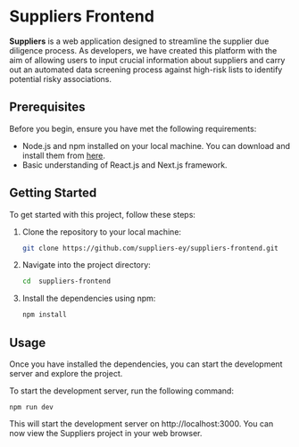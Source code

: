 # Suppliers Frontend

**Suppliers** is a web application designed to streamline the supplier due diligence process. As developers, we have created this platform with the aim of allowing users to input crucial information about suppliers and carry out an automated data screening process against high-risk lists to identify potential risky associations.

## Prerequisites

Before you begin, ensure you have met the following requirements:

- Node.js and npm installed on your local machine. You can download and install them from [here](https://nodejs.org/).
- Basic understanding of React.js and Next.js framework.

## Getting Started

To get started with this project, follow these steps:

1. Clone the repository to your local machine:

   ```bash
   git clone https://github.com/suppliers-ey/suppliers-frontend.git
   ```

2. Navigate into the project directory:
    ```bash
    cd  suppliers-frontend
    ```

3. Install the dependencies using npm:
    ```bash
    npm install
    ```
## Usage
Once you have installed the dependencies, you can start the development server and explore the project.

To start the development server, run the following command:

```
npm run dev
```

This will start the development server on http://localhost:3000. You can now view the Suppliers project in your web browser.


